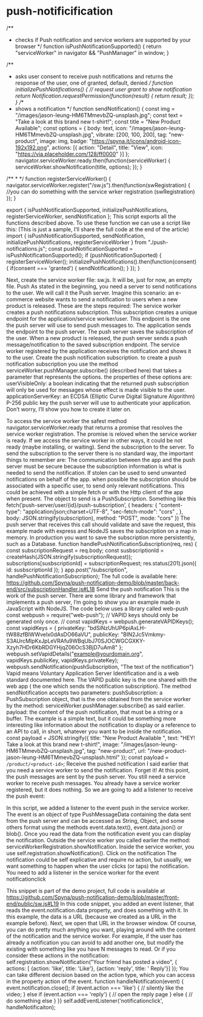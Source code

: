 # push-notificification
/**
 * checks if Push notification and service workers are supported by your browser
 */
function isPushNotificationSupported() {
  return "serviceWorker" in navigator && "PushManager" in window;
}

/**
 * asks user consent to receive push notifications and returns the response of the user, one of granted, default, denied
 */
function initializePushNotifications() {
  // request user grant to show notification
  return Notification.requestPermission(function(result) {
    return result;
  });
}
/**
 * shows a notification
 */
function sendNotification() {
  const img = "/images/jason-leung-HM6TMmevbZQ-unsplash.jpg";
  const text = "Take a look at this brand new t-shirt!";
  const title = "New Product Available";
  const options = {
    body: text,
    icon: "/images/jason-leung-HM6TMmevbZQ-unsplash.jpg",
    vibrate: [200, 100, 200],
    tag: "new-product",
    image: img,
    badge: "https://spyna.it/icons/android-icon-192x192.png",
    actions: [{ action: "Detail", title: "View", icon: "https://via.placeholder.com/128/ff0000" }]
  };
  navigator.serviceWorker.ready.then(function(serviceWorker) {
    serviceWorker.showNotification(title, options);
  });
}

/**
 * 
 */
function registerServiceWorker() {
  navigator.serviceWorker.register("/sw.js").then(function(swRegistration) {
    //you can do something with the service wrker registration (swRegistration)
  });
}

export {
  isPushNotificationSupported,
  initializePushNotifications,
  registerServiceWorker,
  sendNotification
};
This script exports all the functions described above. To use these function we can use a script like this: (This is just a sample, I’ll share the full code at the end of the article)
import {
 isPushNotificationSupported,
 sendNotification,
 initializePushNotifications,
 registerServiceWorker
} from "./push-notifications.js";
const pushNotificationSuported = isPushNotificationSupported();
if (pushNotificationSuported) {
registerServiceWorker();
  initializePushNotifications().then(function(consent){
    if(consent === 'granted') {
     sendNotification();
    }
  });
}

Next, create the service worker file: sw.js. It will be, just for now, an empty file.
Push
As stated in the beginning, you need a server to send notifications to the user. We will call it the Push server.
Imagine this scenario: an e-commerce website wants to send a notification to users when a new product is released. These are the steps required:
The service worker creates a push notifications subscription.
This subscription creates a unique endpoint for the application/service worker/user. This endpoint is the one the push server will use to send push messages to.
The application sends the endpoint to the push server.
The push server saves the subscription of the user.
When a new product is released, the push server sends a push message/notification to the saved subscription endpoint.
The service worker registered by the application receives the notification and shows it to the user.
Create the push notification subscription.
to create a push notification subscription you use the method serviceWorker.pushManager.subscribe() (described here) that takes a parameter that represents the options. the properties of these options are:
userVisibleOnly: a boolean indicating that the returned push subscription will only be used for messages whose effect is made visible to the user.
applicationServerKey: an ECDSA (Elliptic Curve Digital Signature Algorithm) P-256 public key the push server will use to authenticate your application. Don’t worry, I’ll show you how to create it later on.

To access the service worker the safest method navigator.serviceWorker.ready that returns a promise that resolves the service worker registration. The promise is reloved when the service worker is ready. If we access the service worker in other ways, it could be not ready (maybe installing, or waiting).
Send the subscription to the server.
To send the subscription to the server there is no standard way, the important things to remember are:
The communication between the app and the push server must be secure because the subscription information is what is needed to send the notification. If stolen can be used to send unwanted notifications on behalf of the app.
when possible the subscription should be associated with a specific user, to send only relevant notifications.
This could be achieved with a simple fetch or with the Http client of the app when present. The object to send is a PushSubscription. Something like this
fetch(’push-server/user/{id}/push-subscription’, {
headers: { "content-type": "application/json;charset=UTF-8", "sec-fetch-mode": "cors" , <AUTH HEADERS>},
body: JSON.stringify(subscription),
method: "POST",
mode: "cors"
})
The push server that receives this call should validate and save the request, this example made with express and NodeJS saves the subscription on a map in memory. In production you want to save the subscription more persistently, such as a Database.
function handlePushNotificationSubscription(req, res) {
  const subscriptionRequest = req.body;
  const susbscriptionId = createHash(JSON.stringify(subscriptionRequest));
  subscriptions[susbscriptionId] = subscriptionRequest;
  res.status(201).json({ id: susbscriptionId });
}
app.post("/subscription", handlePushNotificationSubscription);
The full code is available here: https://github.com/Spyna/push-notification-demo/blob/master/back-end/src/subscriptionHandler.js#L18
Send the push notification
This is the work of the push server. There are some library and framework that implements a push server, I’m going to show you an example made in JavaScript with NodeJS. The code below uses a library called web-push
const webpush = require("web-push");
// VAPID keys should only be generated only once.
// const vapidKeys = webpush.generateVAPIDKeys();
const vapidKeys = {
  privateKey: "bdSiNzUhUP6piAxLH-tW88zfBlWWveIx0dAsDO66aVU",
  publicKey: "BIN2Jc5Vmkmy-S3AUrcMlpKxJpLeVRAfu9WBqUbJ70SJOCWGCGXKY-Xzyh7HDr6KbRDGYHjqZ06OcS3BjD7uAm8"
};
webpush.setVapidDetails("example@yourdomain.org", vapidKeys.publicKey, vapidKeys.privateKey);
webpush.sendNotification(pushSubscription, "The text of the notification")
Vapid means Voluntary Application Server Identification and is a web standard documented here.
The VAPID public key is the one shared with the web app ( the one which sends the notification subscription).
The method sendNotification accepts two parameters:
pushSubscription: a PushSubscription object, that is the one obtained from the service worker by the method: serviceWorker.pushManager.subscribe() as said earlier.
payload: the content of the push notification, that must be a string or a buffer. The example is a simple text, but it could be something more interesting like information about the notification to display or a reference to an API to call, in short, whatever you want to be inside the notification.
const payload = JSON.stringify({
        title: "New Product Available ",
        text: "HEY! Take a look at this brand new t-shirt!",
        image: "/images/jason-leung-HM6TMmevbZQ-unsplash.jpg",
        tag: "new-product",
        url: "/new-product-jason-leung-HM6TMmevbZQ-unsplash.html"
      });
const payload = `/product/<product-id>`;
Receive the pushed notification
I said earlier that you need a service worker to send the notification. Forget it! At this point, the push messages are sent by the push server.
You still need a service worker to receive push messages. You already have a service worker registered, but it does nothing. So we are going to add a listener to receive the push event:

In this script, we added a listener to the event push in the service worker. The event is an object of type PushMessageData containing the data sent from the push server and can be accessed as String, Object, and some others format using the methods event.data.text(), event.data.json() or blob().
Once you read the data from the notification event you can display the notification. Outside the service worker you called earlier the method: serviceWorkerRegistration.showNotification. Inside the service worker, you use self.registration.showNotification().
Click on the notification
The notification could be self explicative and require no action, but usually, we want something to happen when the user clicks (or taps) the notification. You need to add a listener in the service worker for the event notificationclick

This snippet is part of the demo project, full code is available at https://github.com/Spyna/push-notification-demo/blob/master/front-end/public/sw.js#L19
In this code snippet, you added an event listener, that reads the event.notification.data property, and does something with it. In this example, the data is a URL (because we created as a URL in the example before). Next, we open that URL in the browser window. Of course, you can do pretty much anything you want, playing around with the content of the notification and the service worker.
For example, if the user has already a notification you can avoid to add another one, but modify the existing with something like you have N messages to read.
Or if you consider these actions in the notification:
self.registration.showNotification("Your friend has posted a video", {
  actions: [
   {action: 'like', title: 'Like'},
   {action: 'reply', title: ' Reply'}]
});
You can take different decision based on the action type, which you can access in the property action of the event.
function handleNotification(event) {
  event.notification.close();
  if (event.action === 'like') {
   // silently like the video;
  }
  else if (event.action === 'reply') {
   // open the reply page  }
  else {
    // do something else
  }
}}
self.addEventListener('notificationclick', handleNotificaiton);
